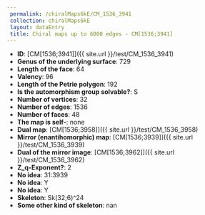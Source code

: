 ```yaml
--- 
 permalink: /chiralMaps6kE/CM_1536_3941 
 collection: chiralMaps6kE
 layout: dataEntry
 title: Chiral maps up to 6000 edges - CM[1536;3941]
---
```


- **ID**: [CM[1536;3941]]({{ site.url }}/test/CM_1536_3941)
- **Genus of the underlying surface**: 729
- **Length of the face**: 64
- **Valency**: 96
- **Length of the Petrie polygon**: 192
- **Is the automorphism group solvable?**: S
- **Number of vertices**: 32
- **Number of edges**: 1536
- **Number of faces**: 48
- **The map is self-**: none
- **Dual map**: [CM[1536;3958]]({{ site.url }}/test/CM_1536_3958)
- **Mirror (enantihomorphic) map**: [CM[1536;3939]]({{ site.url }}/test/CM_1536_3939)
- **Dual of the mirror image**: [CM[1536;3962]]({{ site.url }}/test/CM_1536_3962)
- **Z_q-Exponent?**: 2
- **No idea**:  31:3939
- **No idea**: Y
- **No idea**: Y
- **Skeleton**: Sk(32;6)^24
- **Some other kind of skeleton**: nan
